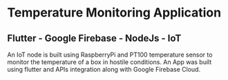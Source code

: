 # Temperature Monitoring Application
## Flutter - Google Firebase - NodeJs - IoT

An IoT node is built using RaspberryPi and PT100 temperature sensor to monitor the temperature of a box in hostile conditions. An App was built using flutter and APIs integration along with Google Firebase Cloud.
